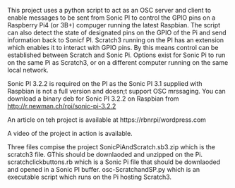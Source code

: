 This project uses a python script to act as an OSC server and client to enable messages to be sent from Sonic PI to control the GPIO pins on a Raspberry Pi4 (or 3B+) compuger running the latest Raspbian. The script can also detect the state of designated pins on the GPIO of the Pi and send information back to Sonicf PI. Scratch3 running on the PI has an extension which enables it to interact with GPIO pins. By this means control can be established between Scratch and Sonic Pi. Options exist for Sonic Pi to run on the same Pi as Scratch3, or on a different computer running on the same local network.

Sonic PI 3.2.2 is required on the PI as the Sonic PI 3.1 supplied with Raspbian is not a full version and doesn;t support OSC mrssaging. You can download a binary deb for Sonic PI 3.2.2 on Raspbian from http://r.newman.ch/rpi/sonic-pi-3.2.2

An article on teh project is available at https://rbnrpi/wordpress.com

A video of the project in action is available.

Three files compise the project
SonicPiAndScratch.sb3.zip which is the scratch3 file. GThis should be downlaoded and unzipped on the Pi.
scratchclickbuttons.rb which is a Sonic Pi file that should be downlaoded and opened in a Sonic PI buffer.
osc-ScratchandSP.py which is an executable script which runs on the Pi hosting Scratch3.
